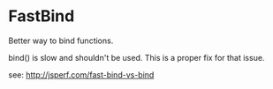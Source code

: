 # FastBind
Better way to bind functions.

bind() is slow and shouldn't be used. This is a proper fix for that issue.

see:
http://jsperf.com/fast-bind-vs-bind
